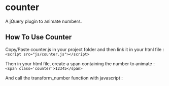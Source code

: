 # counter
A jQuery plugin to animate numbers.

## How To Use Counter

Copy/Paste counter.js in your project folder and then link it in your html file :
`<script src="js/counter.js"></script>`

Then in your html file, create a span containing the number to animate :
`<span class='counter'>12345</span>`

And call the transform_number function with javascript :
    <script>
    transform_number($('.counter'), 200, 'fixed_width');
    </script>
    